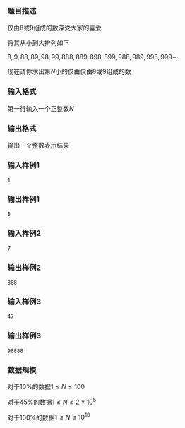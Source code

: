 ### 题目描述
仅由$8$或$9$组成的数深受大家的喜爱

将其从小到大排列如下

$8,9,88,89,98,99,888,889,898,899,988,989,998,999\cdots$

现在请你求出第$N$小的仅由仅由$8$或$9$组成的数

### 输入格式
第一行输入一个正整数$N$

### 输出格式
输出一个整数表示结果

### 输入样例1
```
1
```
### 输出样例1
```
8
```
### 输入样例2
```
7
```
### 输出样例2
```
888
```
### 输入样例3
```
47
```
### 输出样例3
```
98888
```
### 数据规模
对于$10\%$的数据$1 \leq N \leq 100$

对于$45\%$的数据$1 \leq N \leq 2 \times 10^5$

对于$100\%$的数据$1 \leq N \leq 10^{18}$